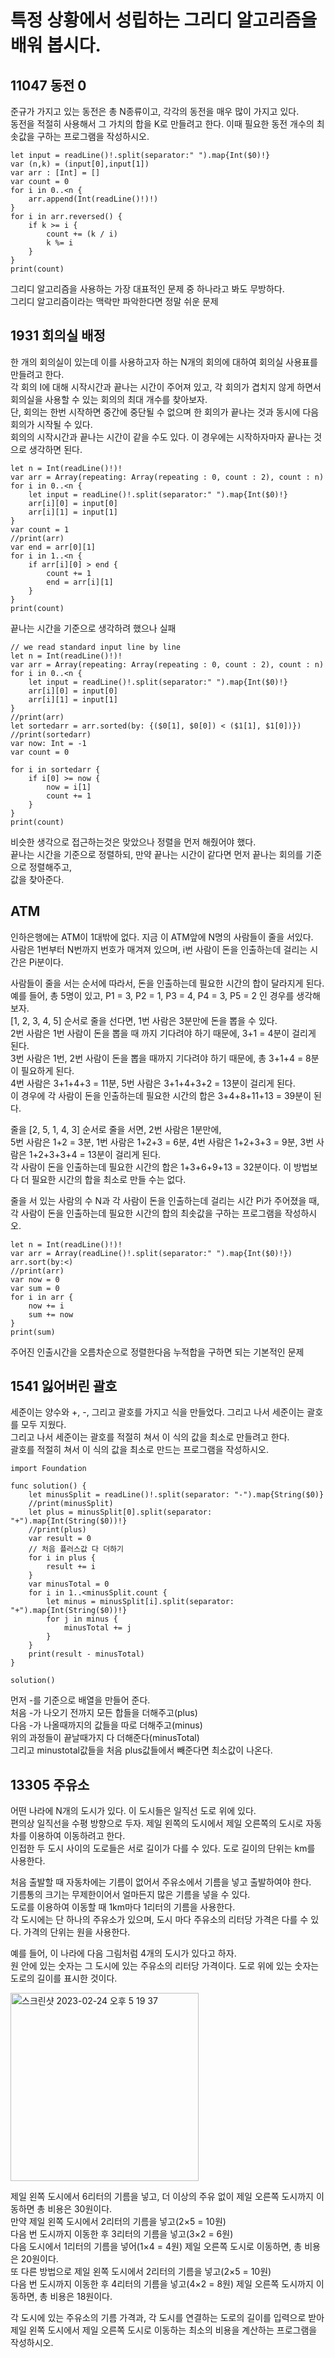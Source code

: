 # 특정 상황에서 성립하는 그리디 알고리즘을 배워 봅시다.
## 11047 동전 0
준규가 가지고 있는 동전은 총 N종류이고, 각각의 동전을 매우 많이 가지고 있다.   
동전을 적절히 사용해서 그 가치의 합을 K로 만들려고 한다. 이때 필요한 동전 개수의 최솟값을 구하는 프로그램을 작성하시오.   
```
let input = readLine()!.split(separator:" ").map{Int($0)!}
var (n,k) = (input[0],input[1])
var arr : [Int] = []
var count = 0
for i in 0..<n {
	arr.append(Int(readLine()!)!)
}
for i in arr.reversed() {
	if k >= i {
		count += (k / i)
		k %= i
	}
}
print(count)
```
그리디 알고리즘을 사용하는 가장 대표적인 문제 중 하나라고 봐도 무방하다.   
그리디 알고리즘이라는 맥락만 파악한다면 정말 쉬운 문제   

## 1931 회의실 배정
한 개의 회의실이 있는데 이를 사용하고자 하는 N개의 회의에 대하여 회의실 사용표를 만들려고 한다.   
각 회의 I에 대해 시작시간과 끝나는 시간이 주어져 있고, 각 회의가 겹치지 않게 하면서 회의실을 사용할 수 있는 회의의 최대 개수를 찾아보자.   
단, 회의는 한번 시작하면 중간에 중단될 수 없으며 한 회의가 끝나는 것과 동시에 다음 회의가 시작될 수 있다.   
회의의 시작시간과 끝나는 시간이 같을 수도 있다. 이 경우에는 시작하자마자 끝나는 것으로 생각하면 된다.   
```
let n = Int(readLine()!)!
var arr = Array(repeating: Array(repeating : 0, count : 2), count : n)
for i in 0..<n {
	let input = readLine()!.split(separator:" ").map{Int($0)!}
	arr[i][0] = input[0]
	arr[i][1] = input[1]
}
var count = 1
//print(arr)
var end = arr[0][1]
for i in 1..<n {
	if arr[i][0] > end {
		count += 1
		end = arr[i][1]
	}
}
print(count)
```
끝나는 시간을 기준으로 생각하려 했으나 실패   
```
// we read standard input line by line
let n = Int(readLine()!)!
var arr = Array(repeating: Array(repeating : 0, count : 2), count : n)
for i in 0..<n {
	let input = readLine()!.split(separator:" ").map{Int($0)!}
	arr[i][0] = input[0]
	arr[i][1] = input[1]
}
//print(arr)
let sortedarr = arr.sorted(by: {($0[1], $0[0]) < ($1[1], $1[0])})
//print(sortedarr)
var now: Int = -1
var count = 0

for i in sortedarr {
	if i[0] >= now {
		now = i[1]
		count += 1
	}
}
print(count)
```
비슷한 생각으로 접근하는것은 맞았으나 정렬을 먼저 해줬어야 했다.   
끝나는 시간을 기준으로 정렬하되, 만약 끝나는 시간이 같다면 먼저 끝나는 회의를 기준으로 정렬해주고,   
값을 찾아준다.   

## ATM
인하은행에는 ATM이 1대밖에 없다. 지금 이 ATM앞에 N명의 사람들이 줄을 서있다.   
사람은 1번부터 N번까지 번호가 매겨져 있으며, i번 사람이 돈을 인출하는데 걸리는 시간은 Pi분이다.   
   
사람들이 줄을 서는 순서에 따라서, 돈을 인출하는데 필요한 시간의 합이 달라지게 된다.   
예를 들어, 총 5명이 있고, P1 = 3, P2 = 1, P3 = 4, P4 = 3, P5 = 2 인 경우를 생각해보자.   
[1, 2, 3, 4, 5] 순서로 줄을 선다면, 1번 사람은 3분만에 돈을 뽑을 수 있다.   
2번 사람은 1번 사람이 돈을 뽑을 때 까지 기다려야 하기 때문에, 3+1 = 4분이 걸리게 된다.   
3번 사람은 1번, 2번 사람이 돈을 뽑을 때까지 기다려야 하기 때문에, 총 3+1+4 = 8분이 필요하게 된다.   
4번 사람은 3+1+4+3 = 11분, 5번 사람은 3+1+4+3+2 = 13분이 걸리게 된다.   
이 경우에 각 사람이 돈을 인출하는데 필요한 시간의 합은 3+4+8+11+13 = 39분이 된다.   
   
줄을 [2, 5, 1, 4, 3] 순서로 줄을 서면, 2번 사람은 1분만에,   
5번 사람은 1+2 = 3분, 1번 사람은 1+2+3 = 6분, 4번 사람은 1+2+3+3 = 9분, 3번 사람은 1+2+3+3+4 = 13분이 걸리게 된다.   
각 사람이 돈을 인출하는데 필요한 시간의 합은 1+3+6+9+13 = 32분이다. 이 방법보다 더 필요한 시간의 합을 최소로 만들 수는 없다.   
   
줄을 서 있는 사람의 수 N과 각 사람이 돈을 인출하는데 걸리는 시간 Pi가 주어졌을 때,   
각 사람이 돈을 인출하는데 필요한 시간의 합의 최솟값을 구하는 프로그램을 작성하시오.   
```
let n = Int(readLine()!)!
var arr = Array(readLine()!.split(separator:" ").map{Int($0)!})
arr.sort(by:<)
//print(arr)
var now = 0
var sum = 0
for i in arr {
	now += i
	sum += now
}
print(sum)
```
주어진 인출시간을 오름차순으로 정렬한다음 누적합을 구하면 되는 기본적인 문제   

## 1541 잃어버린 괄호
세준이는 양수와 +, -, 그리고 괄호를 가지고 식을 만들었다. 그리고 나서 세준이는 괄호를 모두 지웠다.   
그리고 나서 세준이는 괄호를 적절히 쳐서 이 식의 값을 최소로 만들려고 한다.   
괄호를 적절히 쳐서 이 식의 값을 최소로 만드는 프로그램을 작성하시오.   
```
import Foundation
 
func solution() {
    let minusSplit = readLine()!.split(separator: "-").map{String($0)}
    //print(minusSplit)
    let plus = minusSplit[0].split(separator: "+").map{Int(String($0))!}
    //print(plus)
    var result = 0
    // 처음 플러스값 다 더하기
    for i in plus {
        result += i
    }
    var minusTotal = 0
    for i in 1..<minusSplit.count {
        let minus = minusSplit[i].split(separator: "+").map{Int(String($0))!}
        for j in minus {
            minusTotal += j
        }
    }
    print(result - minusTotal)
}

solution()

```
먼저 -를 기준으로 배열을 만들어 준다.   
처음 -가 나오기 전까지 모든 합들을 더해주고(plus)   
다음 -가 나올때까지의 값들을 따로 더해주고(minus)   
위의 과정들이 끝날때가지 다 더해준다(minusTotal)   
그리고 minustotal값들을 처음 plus값들에서 빼준다면 최소값이 나온다.   

## 13305 주유소
어떤 나라에 N개의 도시가 있다. 이 도시들은 일직선 도로 위에 있다.   
편의상 일직선을 수평 방향으로 두자. 제일 왼쪽의 도시에서 제일 오른쪽의 도시로 자동차를 이용하여 이동하려고 한다.   
인접한 두 도시 사이의 도로들은 서로 길이가 다를 수 있다. 도로 길이의 단위는 km를 사용한다.   
   
처음 출발할 때 자동차에는 기름이 없어서 주유소에서 기름을 넣고 출발하여야 한다.   
기름통의 크기는 무제한이어서 얼마든지 많은 기름을 넣을 수 있다.   
도로를 이용하여 이동할 때 1km마다 1리터의 기름을 사용한다.   
각 도시에는 단 하나의 주유소가 있으며, 도시 마다 주유소의 리터당 가격은 다를 수 있다. 가격의 단위는 원을 사용한다.   
   
예를 들어, 이 나라에 다음 그림처럼 4개의 도시가 있다고 하자.   
원 안에 있는 숫자는 그 도시에 있는 주유소의 리터당 가격이다. 도로 위에 있는 숫자는 도로의 길이를 표시한 것이다.   
   
<img width="301" alt="스크린샷 2023-02-24 오후 5 19 37" src="https://user-images.githubusercontent.com/60501045/221128444-03a0c39d-6226-4569-9591-a0fd006379c9.png">   
   
제일 왼쪽 도시에서 6리터의 기름을 넣고, 더 이상의 주유 없이 제일 오른쪽 도시까지 이동하면 총 비용은 30원이다.   
만약 제일 왼쪽 도시에서 2리터의 기름을 넣고(2×5 = 10원)   
다음 번 도시까지 이동한 후 3리터의 기름을 넣고(3×2 = 6원)   
다음 도시에서 1리터의 기름을 넣어(1×4 = 4원) 제일 오른쪽 도시로 이동하면, 총 비용은 20원이다.   
또 다른 방법으로 제일 왼쪽 도시에서 2리터의 기름을 넣고(2×5 = 10원)   
다음 번 도시까지 이동한 후 4리터의 기름을 넣고(4×2 = 8원) 제일 오른쪽 도시까지 이동하면, 총 비용은 18원이다.   
   
각 도시에 있는 주유소의 기름 가격과, 각 도시를 연결하는 도로의 길이를 입력으로 받아   
제일 왼쪽 도시에서 제일 오른쪽 도시로 이동하는 최소의 비용을 계산하는 프로그램을 작성하시오.   

